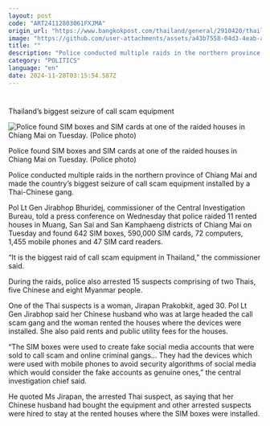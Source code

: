 ```yaml
---
layout: post
code: "ART24112803061FXJMA"
origin_url: "https://www.bangkokpost.com/thailand/general/2910420/thailands-biggest-seizure-of-call-scam-equipment"
image: "https://github.com/user-attachments/assets/a43b7558-04d3-4eab-af4e-dd1c7148fe73"
title: ""
description: "Police conducted multiple raids in the northern province of Chiang Mai and made the country’s biggest seizure of call scam equipment installed by a Thai-Chinese gang."
category: "POLITICS"
language: "en"
date: 2024-11-28T03:15:54.587Z
---
```


# 

Thailand’s biggest seizure of call scam equipment

![Police found SIM boxes and SIM cards at one of the raided houses in Chiang Mai on Tuesday. (Police photo)](https://github.com/user-attachments/assets/c915c793-a42c-4c9b-afae-ccd243f3612e)

Police found SIM boxes and SIM cards at one of the raided houses in Chiang Mai on Tuesday. (Police photo)

Police conducted multiple raids in the northern province of Chiang Mai and made the country’s biggest seizure of call scam equipment installed by a Thai-Chinese gang.

Pol Lt Gen Jirabhop Bhuridej, commissioner of the Central Investigation Bureau, told a press conference on Wednesday that police raided 11 rented houses in Muang, San Sai and San Kamphaeng districts of Chiang Mai on Tuesday and found 642 SIM boxes, 590,000 SIM cards, 72 computers, 1,455 mobile phones and 47 SIM card readers.

“It is the biggest raid of call scam equipment in Thailand,” the commissioner said.

During the raids, police also arrested 15 suspects comprising of two Thais, five Chinese and eight Myanmar people.

One of the Thai suspects is a woman, Jirapan Prakobkit, aged 30. Pol Lt Gen Jirabhop said her Chinese husband who was at large headed the call scam gang and the woman rented the houses where the devices were installed. She also paid rents and public utility fees for the houses.

“The SIM boxes were used to create fake social media accounts that were sold to call scam and online criminal gangs… They had the devices which were used with mobile phones to avoid security algorithms of social media which would consider the fake accounts as genuine ones,” the central investigation chief said.

He quoted Ms Jirapan, the arrested Thai suspect, as saying that her Chinese husband had bought the equipment and other arrested suspects were hired to stay at the rented houses where the SIM boxes were installed.